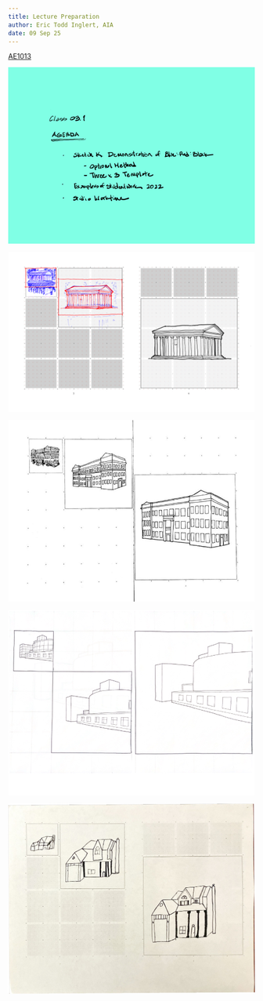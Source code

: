 ```yaml
---
title: Lecture Preparation
author: Eric Todd Inglert, AIA
date: 09 Sep 25
---
```


[AE1013](ae1013/)

![Today's Agenda](images/12_03-1.png)

![Sketch K. Formal Precedent Study](images/sketchK_demo2.png)

![](images/Assignment_02_Above_Average.jpg)

![](images/Assignment_02_Average.png)

![](images/Assignment_02_Below_Average.png)

